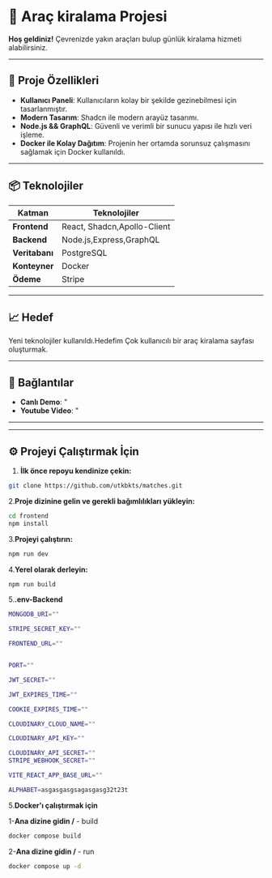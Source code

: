 # 🎉 Araç kiralama Projesi

**Hoş geldiniz!** Çevrenizde yakın araçları bulup günlük kiralama hizmeti alabilirsiniz.

---

## 🚀 Proje Özellikleri

- **Kullanıcı Paneli**: Kullanıcıların kolay bir şekilde gezinebilmesi için tasarlanmıştır.
- **Modern Tasarım**: Shadcn ile modern arayüz tasarımı.
- **Node.js && GraphQL**: Güvenli ve verimli bir sunucu yapısı ile hızlı veri işleme.
- **Docker ile Kolay Dağıtım**: Projenin her ortamda sorunsuz çalışmasını sağlamak için Docker kullanıldı.

---

## 📦 Teknolojiler

| Katman      | Teknolojiler                  |
|-------------|-------------------------------|
| **Frontend**  | React, Shadcn,Apollo-Client | 
| **Backend**   | Node.js,Express,GraphQL     |
| **Veritabanı**| PostgreSQL                  |
| **Konteyner** | Docker                      |
| **Ödeme**     | Stripe                      |

---

## 📈 Hedef

Yeni teknolojiler kullanıldı.Hedefim Çok kullanıcılı bir araç kiralama sayfası oluşturmak.

---

## 🔗 Bağlantılar

- **Canlı Demo**: "
- **Youtube Video**: "

---

---

## ⚙️ Projeyi Çalıştırmak İçin
1. **İlk önce repoyu kendinize çekin:**
```bash
git clone https://github.com/utkbkts/matches.git
```
2.**Proje dizinine gelin ve gerekli bağımlılıkları yükleyin:**
 ```bash
cd frontend
npm install
```
3.**Projeyi çalıştırın:**
 ```bash
npm run dev
```
4.**Yerel olarak derleyin:**
```bash
npm run build
```
5.**.env-Backend**
```bash
MONGODB_URI=""

STRIPE_SECRET_KEY=""

FRONTEND_URL=""


PORT=""

JWT_SECRET=""

JWT_EXPIRES_TIME=""

COOKIE_EXPIRES_TIME=""

CLOUDINARY_CLOUD_NAME=""

CLOUDINARY_API_KEY=""

CLOUDINARY_API_SECRET=""
STRIPE_WEBHOOK_SECRET=""

VITE_REACT_APP_BASE_URL=""

ALPHABET=asgasgasgsagasgasg32t23t
```
5.**Docker'ı çalıştırmak için**

1-**Ana dizine gidin /** - build
```bash
docker compose build
```
2-**Ana dizine gidin /** - run
```bash
docker compose up -d
```
